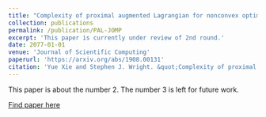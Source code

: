 ```yaml
---
title: "Complexity of proximal augmented Lagrangian for nonconvex optimization with nonlinear equality constraints"
collection: publications
permalink: /publication/PAL-JOMP
excerpt: 'This paper is currently under review of 2nd round.'
date: 2077-01-01
venue: 'Journal of Scientific Computing'
paperurl: 'https://arxiv.org/abs/1908.00131'
citation: 'Yue Xie and Stephen J. Wright. &quot;Complexity of proximal augmented Lagrangian for nonconvex optimization with nonlinear equality constraints.&quot; <i>Journal of Scientific Computing</i>.'
---
```

This paper is about the number 2. The number 3 is left for future work.

[Find paper here](https://arxiv.org/abs/1908.00131)
